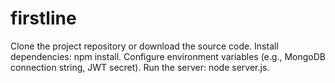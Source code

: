 # firstline
Clone the project repository or download the source code.
Install dependencies: npm install.
Configure environment variables (e.g., MongoDB connection string, JWT secret).
Run the server: node server.js.
